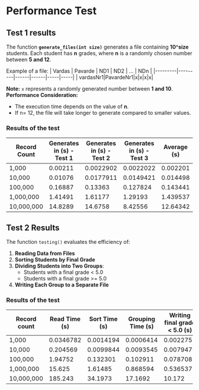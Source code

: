 
# Performance Test

## Test  1 results

The function **`generate_files(int size)`** generates a file containing **10^size** students. Each student has **n** grades, where **n** is a randomly chosen number between **5 and 12**.

Example of a file:
| Vardas  | Pavarde  | ND1  | ND2  | ... | NDn |
|---------|---------|------|------|-----|-----|
| vardasNr1|PavardeNr1|x|x|x|x|

**Note:** `x` represents a randomly generated number between **1 and 10**.
**Performance Consideration:**
 - The execution time depends on the value of **n**. 
 - If n= 12, the file will take longer to generate compared to smaller values.



### **Results of the test**
| Record Count  | Generates in (s) - Test 1 | Generates in (s) - Test 2  | Generates in (s) - Test 3  | Average (s) |
|--------------|----------------------------|----------------------------|----------------------------|-------------|
| 1,000        | 0.00211                     | 0.0022902                   | 0.0022022                   | 0.002201    |
| 10,000       | 0.01076                     | 0.0177911                   | 0.0149421                   | 0.014498    |
| 100,000      | 0.16887                     | 0.13363                     | 0.127824                    | 0.143441    |
| 1,000,000    | 1.41491                     | 1.61177                     | 1.29193                     | 1.439537    |
| 10,000,000   | 14.8289                     | 14.6758                     | 8.42556                     | 12.64342    |

   
## **Test 2 Results**

The function `testing()` evaluates the efficiency of:

1.  **Reading Data from Files**
2.  **Sorting Students by Final Grade**
3.  **Dividing Students into Two Groups**:
    -   Students with a final grade < 5.0
    -   Students with a final grade >= 5.0
4.  **Writing Each Group to a Separate File**

### **Results of the test**

| Record count  | Read Time (s) | Sort Time (s) | Grouping Time (s) | Writing final grade < 5.0 (s) | Writing final grade >= 5.0 (s) | Total Execution Time (s) |
|--------------------------------|--------------|---------------|-------------------|-------------------------|-------------------------|-------------------------|
| 1,000        | 0.0346782    | 0.0014194     | 0.0006414         | 0.0022755               | 0.0016757               | 0.0016757               |
| 10,000     | 0.204569     | 0.0099844     | 0.0093545         | 0.0079479               | 0.0108424               | 0.0108424               |
| 100,000     | 1.94752      | 0.132301      | 0.102911          | 0.0787083               | 0.0941297               | 0.0941297               |
| 1,000,000      | 15.625       | 1.61485       | 0.868594          | 0.536537                | 0.799398                | 0.799398                |
| 10,000,000     | 185.243      | 34.1973       | 17.1692           | 10.172                  | 8.47341                 | 8.47341                 |

